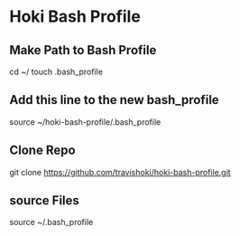 # Hoki Bash Profile

## Make Path to Bash Profile
cd ~/
touch .bash_profile

## Add this line to the new bash_profile
source ~/hoki-bash-profile/.bash_profile

## Clone Repo
git clone https://github.com/travishoki/hoki-bash-profile.git

## source Files
source ~/.bash_profile

